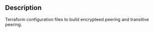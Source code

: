 Description
-----------
  Terraform configuration files to build encrypteed peering and transitive peering.
